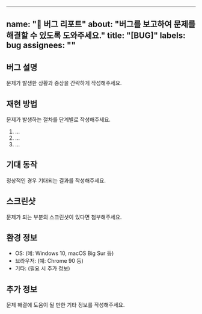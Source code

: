 
---
name: "🐞 버그 리포트"
about: "버그를 보고하여 문제를 해결할 수 있도록 도와주세요."
title: "[BUG]"
labels: bug
assignees: ""
---

## 버그 설명
문제가 발생한 상황과 증상을 간략하게 작성해주세요.

## 재현 방법
문제가 발생하는 절차를 단계별로 작성해주세요.
1. ...
2. ...
3. ...

## 기대 동작
정상적인 경우 기대되는 결과를 작성해주세요.

## 스크린샷
문제가 되는 부분의 스크린샷이 있다면 첨부해주세요.

## 환경 정보
- OS: (예: Windows 10, macOS Big Sur 등)
- 브라우저: (예: Chrome 90 등)
- 기타: (필요 시 추가 정보)

## 추가 정보
문제 해결에 도움이 될 만한 기타 정보를 작성해주세요.
